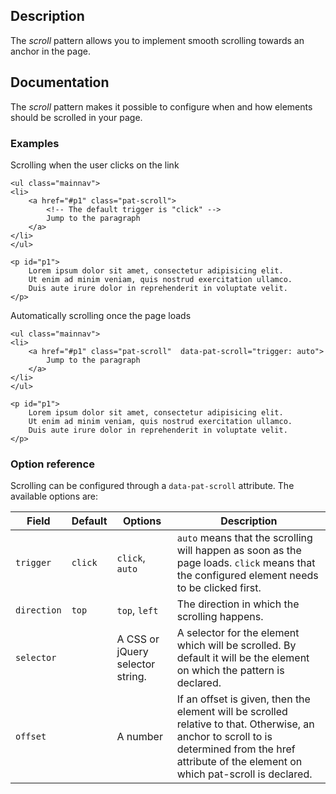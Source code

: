 ## Description

The *scroll* pattern allows you to implement smooth scrolling towards an anchor in the page.

## Documentation

The *scroll* pattern makes it possible to configure when and how elements
should be scrolled in your page.

### Examples

Scrolling when the user clicks on the link

    <ul class="mainnav">
    <li>
        <a href="#p1" class="pat-scroll"> 
            <!-- The default trigger is "click" -->
            Jump to the paragraph
        </a>
    </li>
    </ul>

    <p id="p1">
        Lorem ipsum dolor sit amet, consectetur adipisicing elit.
        Ut enim ad minim veniam, quis nostrud exercitation ullamco.
        Duis aute irure dolor in reprehenderit in voluptate velit.
    </p>

Automatically scrolling once the page loads

    <ul class="mainnav">
    <li>
        <a href="#p1" class="pat-scroll"  data-pat-scroll="trigger: auto">
            Jump to the paragraph
        </a>
    </li>
    </ul>

    <p id="p1">
        Lorem ipsum dolor sit amet, consectetur adipisicing elit.
        Ut enim ad minim veniam, quis nostrud exercitation ullamco.
        Duis aute irure dolor in reprehenderit in voluptate velit.
    </p>

### Option reference

Scrolling can be configured through a `data-pat-scroll` attribute.
The available options are:

| Field | Default | Options | Description |
| ----- | ------- | ----------- | ----------- | 
| `trigger`   | `click` | `click`, `auto` | `auto` means that the scrolling will happen as soon as the page loads. `click` means that the configured element needs to be clicked first. |
| `direction` | `top`   | `top`, `left`   |  The direction in which the scrolling happens. |
| `selector`  |         | A CSS or jQuery selector string. | A selector for the element which will be scrolled. By default it will be the element on which the pattern is declared.|
| `offset`    |         | A number   | If an offset is given, then the element will be scrolled relative to that. Otherwise, an anchor to scroll to is determined from the href attribute of the element on which pat-scroll is declared. |
